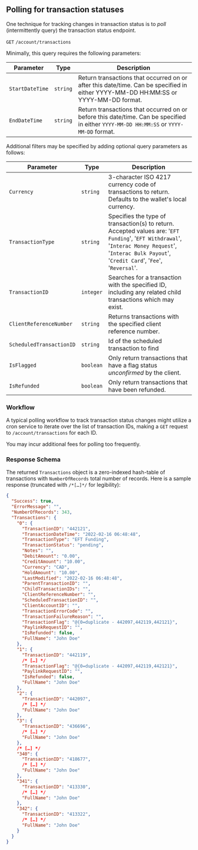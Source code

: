 ## Polling for transaction statuses

One technique for tracking changes in transaction status is to *poll* (intermittently query) the transaction status endpoint.

`GET` `/account/transactions`

Minimally, this query requires the following parameters:

| Parameter                 | Type      | Description |
|---------------------------|-----------|-------------|
| `StartDateTime` | `string` | Return transactions that occurred on or after this date/time. Can be specified in either YYYY-MM-DD HH:MM:SS or YYYY-MM-DD format.  |
| `EndDateTime`   | `string` | Return transactions that occurred on or before this date/time. Can be specified in either `YYYY-MM-DD HH:MM:SS` or `YYYY-MM-DD` format. |

Additional filters may be specified by adding optional query parameters as follows:

| Parameter                 | Type      | Description |
|---------------------------|-----------|-------------|
| `Currency`               | `string`  | 3-character ISO 4217 currency code of transactions to return. Defaults to the wallet's local currency.                 |
| `TransactionType`        | `string`  | Specifies the type of transaction(s) to return. Accepted values are: '`EFT Funding`', '`EFT Withdrawal`', '`Interac Money Request`', '`Interac Bulk Payout`', '`Credit Card`', '`Fee`', '`Reversal`'. |
| `TransactionID`          | `integer` | Searches for a transaction with the specified ID, including any related child transactions which may exist.                                                              |
| `ClientReferenceNumber`  | `string`  | Returns transactions with the specified client reference number.                                                                                                                |
| `ScheduledTransactionID` | `string`  | Id of the scheduled transaction to find                                                                                                                                             |
| `IsFlagged`              | `boolean` | Only return transactions that have a flag status *unconfirmed* by the client.                                                      |
| `IsRefunded`             | `boolean` | Only return transactions that have been refunded.                                                                                                |

### Workflow

A typical polling workflow to track transaction status changes might utilize a cron service to iterate over the list of transaction IDs, making a `GET` request to `/account/transactions` for each ID.

<aside class="caution">You may incur additional fees for polling too frequently.</aside>

### Response Schema

The returned `Transactions` object is a zero-indexed hash-table of transactions with `NumberOfRecords` total number of records. Here is a sample response (truncated with `/*[…]*/` for legibility):

```json
{
  "Success": true,
  "ErrorMessage": "",
  "NumberOfRecords": 343,
  "Transactions": {
    "0": {
      "TransactionID": "442121",
      "TransactionDateTime": "2022-02-16 06:48:48",
      "TransactionType": "EFT Funding",
      "TransactionStatus": "pending",
      "Notes": "",
      "DebitAmount": "0.00",
      "CreditAmount": "10.00",
      "Currency": "CAD",
      "HoldAmount": "10.00",
      "LastModified": "2022-02-16 06:48:48",
      "ParentTransactionID": "",
      "ChildTransactionIDs": "",
      "ClientReferenceNumber": "",
      "ScheduledTransactionID": "",
      "ClientAccountID": "",
      "TransactionErrorCode": "",
      "TransactionFailureReason": "",
      "TransactionFlag": "@{0=duplicate - 442097,442119,442121}",
      "PaylinkRequestID": "",
      "IsRefunded": false,
      "FullName": "John Doe"
    },
    "1": {
      "TransactionID": "442119",
      /* […] */
      "TransactionFlag": "@{0=duplicate - 442097,442119,442121}",
      "PaylinkRequestID": "",
      "IsRefunded": false,
      "FullName": "John Doe"
    },
    "2": {
      "TransactionID": "442097",
      /* […] */
      "FullName": "John Doe"
    },
    "3": {
      "TransactionID": "436696",
      /* […] */
      "FullName": "John Doe"
    },
    /* […] */
    "340": {
      "TransactionID": "418677",
      /* […] */
      "FullName": "John Doe"
    },
    "341": {
      "TransactionID": "413330",
      /* […] */
      "FullName": "John Doe"
    },
    "342": {
      "TransactionID": "413322",
      /* […] */
      "FullName": "John Doe"
    }
  }
}
```
